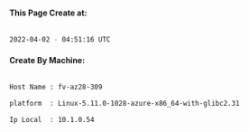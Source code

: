 
   
#### This Page Create at:

```bash

2022-04-02 - 04:51:16 UTC

```

#### Create By Machine:

```bash

Host Name : fv-az28-309

platform  : Linux-5.11.0-1028-azure-x86_64-with-glibc2.31

Ip Local  : 10.1.0.54

```

